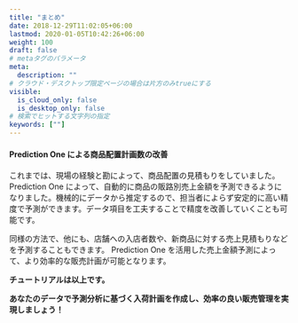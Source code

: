 ```yaml
---
title: "まとめ"
date: 2018-12-29T11:02:05+06:00
lastmod: 2020-01-05T10:42:26+06:00
weight: 100
draft: false
# metaタグのパラメータ
meta:
  description: ""
# クラウド・デスクトップ限定ページの場合は片方のみtrueにする
visible:
  is_cloud_only: false
  is_desktop_only: false
# 検索でヒットする文字列の指定
keywords: [""]
---
```


#### Prediction One による商品配置計画数の改善

これまでは、現場の経験と勘によって、商品配置の見積もりをしていました。<br/>
Prediction One によって、自動的に商品の販路別売上金額を予測できるようになりました。機械的にデータから推定するので、担当者によらず安定的に高い精度で予測ができます。データ項目を工夫することで精度を改善していくことも可能です。

同様の方法で、他にも、店舗への入店者数や、新商品に対する売上見積もりなどを予測することもできます。
Prediction One を活用した売上金額予測によって、より効率的な販売計画が可能となります。

**チュートリアルは以上です。**

**あなたのデータで予測分析に基づく入荷計画を作成し、効率の良い販売管理を実現しましょう！**
